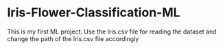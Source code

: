 # Iris-Flower-Classification-ML
This is my first ML project.
Use the Iris.csv file for reading the dataset and change the path of the Iris.csv file accordingly

